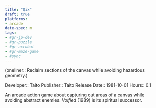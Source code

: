 ```yaml
---
title: "Qix"
draft: true
platforms:
- arcade
date-spec: m
tags:
- #gr-jp-dev 
- #gr-puzzle 
- #gr-acrobat 
- #gr-maze-game 
- #sync
---
```


(oneliner:: Reclaim sections of the canvas while avoiding hazardous geometry.)

Developer:: Taito
Publisher:: Taito
Release Date:: 1981-10-01
Hours:: 0.1

An arcade action game about capturing out areas of a canvas while avoiding abstract enemies. *Volfied* (1989) is its spiritual successor.